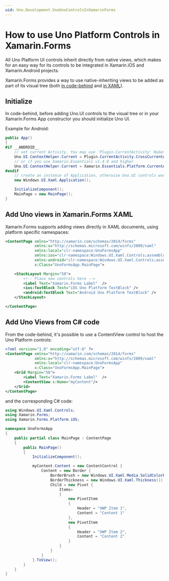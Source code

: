 ```yaml
---
uid: Uno.Development.UseUnoControlsInXamarinForms
---
```


# How to use Uno Platform Controls in Xamarin.Forms

All Uno Platform UI controls inherit directly from native views, which makes for an easy way for its controls to be integrated in Xamarin.iOS and Xamarin.Android projects.

Xamarin.Forms provides a way to use native-inheriting views to be added as part of its visual tree (both [in code-behind](https://docs.microsoft.com/en-us/xamarin/xamarin-forms/platform/native-views/code) and [in XAML](https://docs.microsoft.com/en-us/xamarin/xamarin-forms/platform/native-views/xaml)).

## Initialize

In code-behind, before adding Uno.UI controls to the visual tree or in your Xamarin.Forms App constructor you should initialize Uno UI. 

Example for Android:

```csharp
public App()
{
#if __ANDROID__
    // set current Activity. You may use 'Plugin.CurrentActivity' NuGet package
    Uno.UI.ContextHelper.Current = Plugin.CurrentActivity.CrossCurrentActivity.Current.Activity;
    // or if you use Xamarin.Essentials v1.4.0 and higher
    Uno.UI.ContextHelper.Current = Xamarin.Essentials.Platform.CurrentActivity;
#endif
    // create an instance of Application, otherwise Uno.UI controls won't work in Xamarin.Forms
    new Windows.UI.Xaml.Application();

    InitializeComponent();
    MainPage = new MainPage();
}

```

## Add Uno views in Xamarin.Forms XAML

Xamarin.Forms supports adding views directly in XAML documents, using platform specific namespaces: 

```xml
<ContentPage xmlns="http://xamarin.com/schemas/2014/forms"
             xmlns:x="http://schemas.microsoft.com/winfx/2009/xaml"
             xmlns:local="clr-namespace:UnoFormsApp"
             xmlns:ios="clr-namespace:Windows.UI.Xaml.Controls;assembly=Uno.UI;targetPlatform=iOS"
             xmlns:android="clr-namespace:Windows.UI.Xaml.Controls;assembly=Uno.UI;targetPlatform=Android"
             x:Class="UnoFormsApp.MainPage">

    <StackLayout Margin="50">
        <!-- Place new controls here -->
        <Label Text="Xamarin.Forms Label"  />
        <ios:TextBlock Text="iOS Uno Platform TextBlock" />
        <android:TextBlock Text="Android Uno Platform TextBlock" />
    </StackLayout>

</ContentPage>
```

## Add Uno Views from C# code

From the code-behind, it's possible to use a ContentView control to host the Uno Platform controls:

```xml
<?xml version="1.0" encoding="utf-8" ?>
<ContentPage xmlns="http://xamarin.com/schemas/2014/forms"
             xmlns:x="http://schemas.microsoft.com/winfx/2009/xaml"
             xmlns:local="clr-namespace:UnoFormsApp"
             x:Class="UnoFormsApp.MainPage">
    <Grid Margin="50">
        <Label Text="Xamarin.Forms Label"  />
        <ContentView x:Name="myContent"/>
    </Grid>
</ContentPage>
```

and the corresponding C# code:

```csharp
using Windows.UI.Xaml.Controls;
using Xamarin.Forms;
using Xamarin.Forms.Platform.iOS;

namespace UnoFormsApp
{
    public partial class MainPage : ContentPage
    {
        public MainPage()
        {
            InitializeComponent();

            myContent.Content = new ContentControl {
                Content = new Border {
                    BorderBrush = new Windows.UI.Xaml.Media.SolidColorBrush(Windows.UI.Colors.Gray),
                    BorderThickness = new Windows.UI.Xaml.Thickness(1),
                    Child = new Pivot {
                        Items=
                        {
                            new PivotItem
                            {
                                Header = "UWP Item 1",
                                Content = "Content 1"
                            },
                            new PivotItem
                            {
                                Header = "UWP Item 2",
                                Content = "Content 2"
                            }
                        }
                    }
                }
            }.ToView();
        }
    }
}
```

